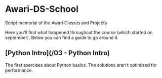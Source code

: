 # Awari-DS-School
Script memorial of the Awari Classes and Projects

Here you'll find what happened throughout the course (which started on september). Below you can find a guide to go around it.

## [Python Intro](/03 - Python Intro)
The first exercises about Python basics. The solutions aren't optimized for performance.
